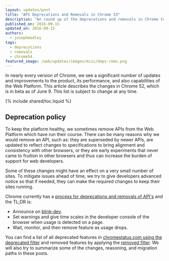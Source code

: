 ```yaml
---
layout: updates/post
title: "API Deprecations and Removals in Chrome 53"
description: "An round up of the deprecations and removals in Chrome to help you plan."
published_on: 2016-09-15
updated_on: 2016-09-15
authors:
  - josephmedley
tags:
  - deprecations
  - removals
  - chrome54
featured_image: /web/updates/images/misc/deps-rems.png
---
```


<p class="intro">
In nearly every version of Chrome, we see a significant number of updates and
improvements to the product, its performance, and also capabilities of the Web
Platform. This article describes the changes in Chrome 52, which is in beta as 
of June 9. This list is subject to change at any time.
</p>

{% include shared/toc.liquid %}

## Deprecation policy

To keep the platform healthy, we sometimes remove APIs from the Web Platform which
have run their course.  There can be many reasons why we would remove an API, such
as: they are superseded by newer APIs, are updated to reflect changes to
specifications to bring alignment and consistency with other browsers, or they are
early experiments that never came to fruition in other browsers and thus 
can increase the burden of support for web developers.

Some of these changes might have an effect on a very small number of sites.
To mitigate issues ahead of time, we try to give developers advanced notice so
that if needed, they can make the required changes to keep their sites running.

Chrome currently has a
[process for deprecations and removals of API's](http://www.chromium.org/blink#TOC-Launch-Process:-Deprecation)
and the TL;DR is:

* Announce on [blink-dev](https://groups.google.com/a/chromium.org/forum/#!forum/blink-dev).
* Set warnings and give time scales in the developer console of the browser when
  usage is detected on a page.
* Wait, monitor, and then remove feature as usage drops.

You can find a list of all deprecated features in
[chromestatus.com using the deprecated filter](https://www.chromestatus.com/features#deprecated)
and removed features by applying the
[removed filter](https://www.chromestatus.com/features#removed). We will also 
try to summarize some of the changes, reasoning, and migration paths in 
these posts.
